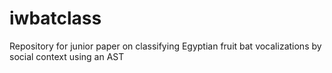 # iwbatclass
Repository for junior paper on classifying Egyptian fruit bat vocalizations by social context using an AST
